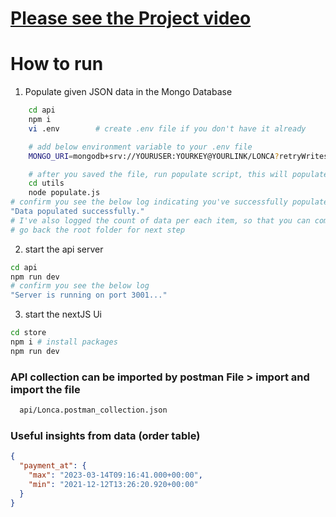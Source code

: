 # [Please see the Project video](https://www.youtube.com/watch?v=UsqqhLdQrUM)

# How to run

1. Populate given JSON data in the Mongo Database

```bash
    cd api
    npm i
    vi .env        # create .env file if you don't have it already

    # add below environment variable to your .env file
    MONGO_URI=mongodb+srv://YOURUSER:YOURKEY@YOURLINK/LONCA?retryWrites=true&w=majority

    # after you saved the file, run populate script, this will populate data to your db instance
    cd utils
    node populate.js
# confirm you see the below log indicating you've successfully populated
"Data populated successfully."
# I've also logged the count of data per each item, so that you can compare the collection count in your mongo db instance and make sure you've the data
# go back the root folder for next step
```

2. start the api server

```bash
cd api
npm run dev
# confirm you see the below log
"Server is running on port 3001..."
```

3. start the nextJS Ui

```bash
cd store
npm i # install packages
npm run dev
```

### API collection can be imported by postman File > import and import the file

```bash
  api/Lonca.postman_collection.json
```

### Useful insights from data (order table)

```json
{
  "payment_at": {
    "max": "2023-03-14T09:16:41.000+00:00",
    "min": "2021-12-12T13:26:20.920+00:00"
  }
}
```
